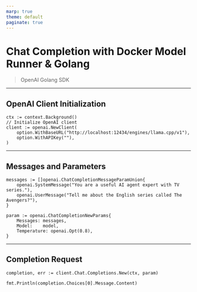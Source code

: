```yaml
---
marp: true
theme: default
paginate: true
---
```

# Chat Completion with Docker Model Runner & **Golang**
> OpenAI Golang SDK
---
## OpenAI Client Initialization

```golang
ctx := context.Background()
// Initialize OpenAI client
client := openai.NewClient(
    option.WithBaseURL("http://localhost:12434/engines/llama.cpp/v1"),
    option.WithAPIKey(""),
)
```

---

## Messages and Parameters

```golang
messages := []openai.ChatCompletionMessageParamUnion{
    openai.SystemMessage("You are a useful AI agent expert with TV series."),
    openai.UserMessage("Tell me about the English series called The Avengers?"),
}

param := openai.ChatCompletionNewParams{
    Messages: messages,
    Model:    model,
    Temperature: openai.Opt(0.8),
}
```

---
## Completion Request

```golang
completion, err := client.Chat.Completions.New(ctx, param)

fmt.Println(completion.Choices[0].Message.Content)
```
